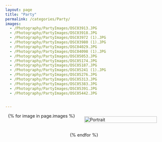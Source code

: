 ```yaml
---
layout: page
title: "Party"
permalink: /categories/Party/
images:
  - /Photography/PartyImages/DSC03913.JPG
  - /Photography/PartyImages/DSC03918.JPG
  - /Photography/PartyImages/DSC03972 (1).JPG
  - /Photography/PartyImages/DSC03980 (1).JPG
  - /Photography/PartyImages/DSC04029.JPG
  - /Photography/PartyImages/DSC04098 (1).JPG
  - /Photography/PartyImages/DSC05053.JPG
  - /Photography/PartyImages/DSC05174.JPG
  - /Photography/PartyImages/DSC05187.JPG
  - /Photography/PartyImages/DSC05241 (1).JPG
  - /Photography/PartyImages/DSC05276.JPG
  - /Photography/PartyImages/DSC05313.JPG
  - /Photography/PartyImages/DSC05383.JPG
  - /Photography/PartyImages/DSC05391.JPG
  - /Photography/PartyImages/DSC05442.JPG


---
```


<div class="category-images">
    {% for image in page.images %}
        <div class="category">
            <a href="{{ image }}" >
                <img src="{{ image }}" alt="Portrait">
            </a>
        </div>
    {% endfor %}
</div>

<style>
  .category-images {
  display: flex;
  flex-wrap: wrap;
  gap: 20px;
  justify-content: center; /* Center the categories */
}

.category {
  position: relative;
  overflow: hidden;
  flex: 1 1 calc(50% - 20px); /* Increased size to 50% width */
  max-width: calc(50% - 20px); /* Ensure it scales up to a larger size */
  box-sizing: border-box;
  margin: 10px;
  transition: transform 0.3s;
}

@media (max-width: 768px) {
  .category {
    flex: 1 1 calc(90% - 20px); /* Full width on smaller screens */
    max-width: calc(90% - 20px);
  }
}

.category:hover {
  transform: scale(1.05);
}

.category img {
  width: 100%;
  height: auto;
  display: block;
  transition: transform 0.3s;
}

.category:hover img {
  transform: scale(1.1);
}

.category h2 {
  position: absolute;
  top: 50%;
  left: 50%;
  transform: translate(-50%, -50%);
  color: white;
  background-color: rgba(0, 0, 0, 0.5);
  padding: 10px;
  margin: 0;
  text-align: center;
  font-size: 1.5em;
  width: 100%;
  box-sizing: border-box;
  transition: background-color 0.3s;
}

.category:hover h2 {
  background-color: rgba(0, 0, 0, 0.7);
}

</style>